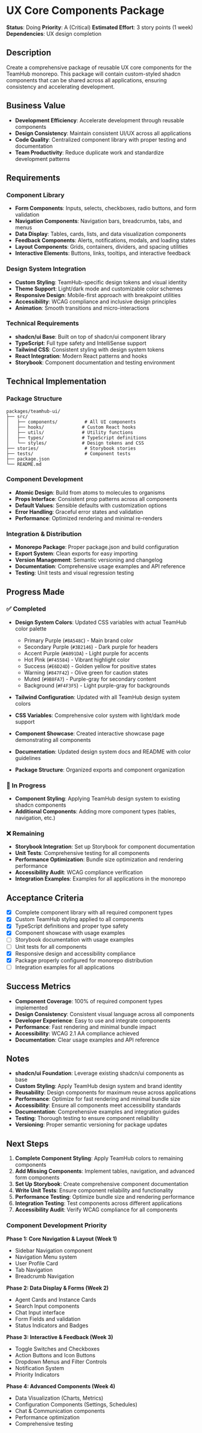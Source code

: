 # UX Core Components Package

**Status**: Doing
**Priority**: A (Critical)
**Estimated Effort**: 3 story points (1 week)
**Dependencies**: UX design completion

## Description

Create a comprehensive package of reusable UX core components for the TeamHub monorepo. This package will contain custom-styled shadcn components that can be shared across all applications, ensuring consistency and accelerating development.

## Business Value

- **Development Efficiency**: Accelerate development through reusable components
- **Design Consistency**: Maintain consistent UI/UX across all applications
- **Code Quality**: Centralized component library with proper testing and documentation
- **Team Productivity**: Reduce duplicate work and standardize development patterns

## Requirements

### Component Library

- **Form Components**: Inputs, selects, checkboxes, radio buttons, and form validation
- **Navigation Components**: Navigation bars, breadcrumbs, tabs, and menus
- **Data Display**: Tables, cards, lists, and data visualization components
- **Feedback Components**: Alerts, notifications, modals, and loading states
- **Layout Components**: Grids, containers, dividers, and spacing utilities
- **Interactive Elements**: Buttons, links, tooltips, and interactive feedback

### Design System Integration

- **Custom Styling**: TeamHub-specific design tokens and visual identity
- **Theme Support**: Light/dark mode and customizable color schemes
- **Responsive Design**: Mobile-first approach with breakpoint utilities
- **Accessibility**: WCAG compliance and inclusive design principles
- **Animation**: Smooth transitions and micro-interactions

### Technical Requirements

- **shadcn/ui Base**: Built on top of shadcn/ui component library
- **TypeScript**: Full type safety and IntelliSense support
- **Tailwind CSS**: Consistent styling with design system tokens
- **React Integration**: Modern React patterns and hooks
- **Storybook**: Component documentation and testing environment

## Technical Implementation

### Package Structure

```
packages/teamhub-ui/
├── src/
│   ├── components/          # All UI components
│   ├── hooks/              # Custom React hooks
│   ├── utils/              # Utility functions
│   ├── types/              # TypeScript definitions
│   └── styles/             # Design tokens and CSS
├── stories/                 # Storybook stories
├── tests/                   # Component tests
├── package.json
└── README.md
```

### Component Development

- **Atomic Design**: Build from atoms to molecules to organisms
- **Props Interface**: Consistent prop patterns across all components
- **Default Values**: Sensible defaults with customization options
- **Error Handling**: Graceful error states and validation
- **Performance**: Optimized rendering and minimal re-renders

### Integration & Distribution

- **Monorepo Package**: Proper package.json and build configuration
- **Export System**: Clean exports for easy importing
- **Version Management**: Semantic versioning and changelog
- **Documentation**: Comprehensive usage examples and API reference
- **Testing**: Unit tests and visual regression testing

## Progress Made

### ✅ Completed

- **Design System Colors**: Updated CSS variables with actual TeamHub color palette

  - Primary Purple (`#8A548C`) - Main brand color
  - Secondary Purple (`#3B2146`) - Dark purple for headers
  - Accent Purple (`#A091DA`) - Light purple for accents
  - Hot Pink (`#F45584`) - Vibrant highlight color
  - Success (`#E6D24D`) - Golden yellow for positive states
  - Warning (`#847F42`) - Olive green for caution states
  - Muted (`#9B8FA7`) - Purple-gray for secondary content
  - Background (`#F4F3F5`) - Light purple-gray for backgrounds

- **Tailwind Configuration**: Updated with all TeamHub design system colors
- **CSS Variables**: Comprehensive color system with light/dark mode support
- **Component Showcase**: Created interactive showcase page demonstrating all components
- **Documentation**: Updated design system docs and README with color guidelines
- **Package Structure**: Organized exports and component organization

### 🔄 In Progress

- **Component Styling**: Applying TeamHub design system to existing shadcn components
- **Additional Components**: Adding more component types (tables, navigation, etc.)

### ❌ Remaining

- **Storybook Integration**: Set up Storybook for component documentation
- **Unit Tests**: Comprehensive testing for all components
- **Performance Optimization**: Bundle size optimization and rendering performance
- **Accessibility Audit**: WCAG compliance verification
- **Integration Examples**: Examples for all applications in the monorepo

## Acceptance Criteria

- [x] Complete component library with all required component types
- [x] Custom TeamHub styling applied to all components
- [x] TypeScript definitions and proper type safety
- [x] Component showcase with usage examples
- [ ] Storybook documentation with usage examples
- [ ] Unit tests for all components
- [x] Responsive design and accessibility compliance
- [x] Package properly configured for monorepo distribution
- [ ] Integration examples for all applications

## Success Metrics

- **Component Coverage**: 100% of required component types implemented
- **Design Consistency**: Consistent visual language across all components
- **Developer Experience**: Easy to use and integrate components
- **Performance**: Fast rendering and minimal bundle impact
- **Accessibility**: WCAG 2.1 AA compliance achieved
- **Documentation**: Clear usage examples and API reference

## Notes

- **shadcn/ui Foundation**: Leverage existing shadcn/ui components as base
- **Custom Styling**: Apply TeamHub design system and brand identity
- **Reusability**: Design components for maximum reuse across applications
- **Performance**: Optimize for fast rendering and minimal bundle size
- **Accessibility**: Ensure all components meet accessibility standards
- **Documentation**: Comprehensive examples and integration guides
- **Testing**: Thorough testing to ensure component reliability
- **Versioning**: Proper semantic versioning for package updates

## Next Steps

1. **Complete Component Styling**: Apply TeamHub colors to remaining components
2. **Add Missing Components**: Implement tables, navigation, and advanced form components
3. **Set Up Storybook**: Create comprehensive component documentation
4. **Write Unit Tests**: Ensure component reliability and functionality
5. **Performance Testing**: Optimize bundle size and rendering performance
6. **Integration Testing**: Test components across different applications
7. **Accessibility Audit**: Verify WCAG compliance for all components

### Component Development Priority

**Phase 1: Core Navigation & Layout (Week 1)**

- Sidebar Navigation component
- Navigation Menu system
- User Profile Card
- Tab Navigation
- Breadcrumb Navigation

**Phase 2: Data Display & Forms (Week 2)**

- Agent Cards and Instance Cards
- Search Input components
- Chat Input interface
- Form Fields and validation
- Status Indicators and Badges

**Phase 3: Interactive & Feedback (Week 3)**

- Toggle Switches and Checkboxes
- Action Buttons and Icon Buttons
- Dropdown Menus and Filter Controls
- Notification System
- Priority Indicators

**Phase 4: Advanced Components (Week 4)**

- Data Visualization (Charts, Metrics)
- Configuration Components (Settings, Schedules)
- Chat & Communication components
- Performance optimization
- Comprehensive testing
